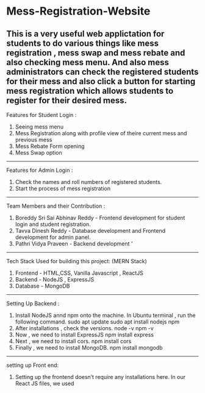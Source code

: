 # Mess-Registration-Website

This is a very useful web applictation for students to do various things like mess registration , mess swap and mess rebate and also checking mess menu. And also mess administrators can check the registered students for their mess and also click a button for starting mess registration which allows students to register for their desired mess.  
---------------------------------------------------------------------------------------------------------
Features for Student Login :   
1) Seeing mess menu
2) Mess Registration along with profile view of theire current mess and previous mess
3) Mess Rebate Form opening
4) Mess Swap option
---------------------------------------------------------------------------------------------------------
Features for Admin Login :
1) Check the names and roll numbers of registered students.
2) Start the process of mess registration
---------------------------------------------------------------------------------------------------------
Team Members and their Contribution  :  
1) Boreddy Sri Sai Abhinav Reddy - Frontend development for student login and student registration.
2) Tavva Dinesh Reddy - Database development and Frontend development for admin panel.
3) Pathri Vidya Praveen - Backend development  '
---------------------------------------------------------------------------------------------------------
Tech Stack Used for building this project: (MERN Stack)  

1) Frontend - HTML,CSS, Vanilla Javascript , ReactJS
2) Backend - NodeJS , ExpressJS
3) Database - MongoDB
---------------------------------------------------------------------------------------------------------
Setting Up Backend :  
1) Install NodeJS annd npm onto the machine. In Ubuntu terminal , run the following command.
   sudo apt update
   sudo apt install nodejs npm
2) After installations , check the versions.
   node -v
   npm -v
3) Now , we need to install ExpressJS
   npm install express
4) Next , we need to install cors.
   npm install cors
5) Finally , we need to install MongoDB.
   npm install mongodb
---------------------------------------------------------------------------------------------------------   
setting up Front end:
1.	Setting up the frontend doesn’t require any installations here.
   In our React JS files, we used <script> tags with type="text/babel" which allows the browser to compile JSX directly using Babel.
2.	We imported React and ReactDOM packages via CDN links in the script tags.
   This approach doesn’t require installing anything using npm or other package managers.
3.	Although this method works well for small projects,
   it is not recommended for large-scale applications due to performance and scalability issues.
---------------------------------------------------------------------------------------------------------  	
Overview of Backend files and their functions :  
1) backend_student_login_verification.js is the backend file that handles the API request for student authentication during the student login and returns successful status to the frontend if the request made by the frontend by sending email and password matches with the database. Also in addition to this , it send all the details of the student present in the database which is used by the frontend for profile display and other cool features.
2) backend_admin_login_verification,js is the backend file that is useful for admin authentication for admin login by matching the email and password with the database and then returning success status if it matches. Then it returns list of all students registered for that mess of admin , mess of particular admin and number of registered students.
3) backend_deploy_mess_registration.js is the backend file that handles the API request for floating mess registration by the admin so that if the request is sent , then all the students in the database - their previous mess is updated with current mess and current mess is replaced by empty string.
4) backend_current_mess_registration.js is the backend file that handles API request of student mess registration. Frontend sends the email , password and the mess that student wanted to register to. Then this file first checks whether the mess admin floated mess registration or not. If mess admin did not start registration , then it returns message of mess cannot be registered. If it started , then according to databse , currently assuming the maximum limit of mess to be 250 , if the registered students for a mess that the student request for assigning is exceeding the maximum limit , he is assigned the other mess. (Number of students in database < 500). If there is a vacancy in the mess that the student wanted , he will be assigned for that mess. So finally returns the assigned mess after making these validations.

---------------------------------------------------------------------------------------------------------
overview of database files :  
1) students_data.json is the JSON documents file present in MongoDB atlas cluster for students data.
2) admin_data.json is the JSON documents file present in MongoDB Atlas Cluster for admins data.
---------------------------------------------------------------------------------------------------------
Frontend Files Overview:

1) index.html  
   Likely the entry point or landing page of the site.  
   May include role selection (Admin/Student) or redirect logic based on login type.  

2) html folder:  

   • admin_dashboard.html  
     The main dashboard view for administrators.  
     Likely includes links to manage mess registrations, view stats, etc.  

   • admin_login.html  
     Login interface specifically for administrators to access their dashboard.  

   • menu_admin.html  
     Page where admin can view mess menus for different days or messes.  

   • menu_student.html  
     Page where students can view the mess menu (read-only version compared to admin’s).  

   • registered_students.html  
     Displays a list of students who have completed registration.  
     Possibly includes filters or sorting features.  

   • registration.html  
     The main mess registration page where students choose their mess preferences.  
     Includes:  
     1) Current month registration  
     2) Past registrations  
     3) Active “Register Now” button only at the end of the month  
     4) Options like MessA, MessB  

   • student_dashboard.html  
     The student’s main dashboard page after logging in.  
     Likely shows registration status, menu view, rebate, swap options, etc.  

   • swap.html  
     A page to allow students to request a mess swap with another student.  
     Functionality may include search, submit, etc.  

3) css folder:  
   Contains all the stylesheets for the website.  

   • student_details.css  
     Likely used to style the page that shows student information  
     (possibly registered_students.html).  

   • style.css  
     Probably the global stylesheet that controls layout, color themes, fonts, etc.  
     across multiple pages.  

   • styles.css  
     Appears to be an additional or alternative stylesheet.  
     You might want to check if it’s being used anywhere to avoid redundancy with style.css.  

4) images folder:  

   • iithmess.jpg  
     A nice photo of the IITH mess.  

   • iithmess.jpeg  
     A Ghibli-style version of iithmess.jpg.
5) js folder:  

   • This folder consists of both React JS and Vanilla JS files.  

   • React JS files:  
     - admin_dashboard.js  
     - admin_deploy.js  
     - registered_students.js  
     - student_dashboard.js  
     - student_registration.js  

     These files use `fetch` to interact with backend APIs.  
     They retrieve necessary data such as mess details, user IDs, and passwords.  

   • Vanilla JS files:  
     - login.js  
     - menu_admin.js  
     - menu_student.js  
     - script_admin.js  
     - script_student.js  

     These files are used to handle dynamic behavior on the frontend.  
     They do not use `fetch` calls and are primarily for UI interactions and DOM manipulation.  
---------------------------------------------------------------------------------------------------------
Backend deployment using Render :  
https://mess-app-backend-hcin.onrender.com

---------------------------------------------------------------------------------------------------------
Final Mess Registration Website Link :  
https://roaring-cuchufli-792895.netlify.app/  


---------------------------------------------------------------------------------------------------------
Future improvements that can be made for this project:  
1) Mess Feedback option
2) Responsiveness to mobile phones for making it easy to mess entry
3) Security improvements for database.
4) Handling everything in single front end files instead of writing multiple files for fast website.
5) Mess Entry using QR Code based scanning and making the limit to 1 for breakfast , lunch aand dinner.
6) Handling multiple mess registration requests at a time using timestamps.
7) to write react in jsx files and not use babel scripts
8) mess rebate and swap should be handled by this page only not some google form etc.

   



